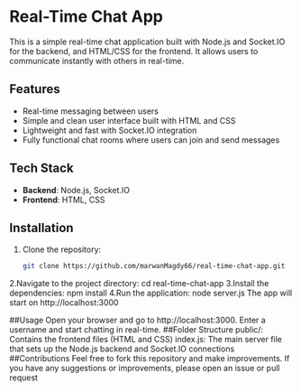 # Real-Time Chat App

This is a simple real-time chat application built with Node.js and Socket.IO for the backend, and HTML/CSS for the frontend. It allows users to communicate instantly with others in real-time.

## Features
- Real-time messaging between users
- Simple and clean user interface built with HTML and CSS
- Lightweight and fast with Socket.IO integration
- Fully functional chat rooms where users can join and send messages

## Tech Stack
- **Backend**: Node.js, Socket.IO
- **Frontend**: HTML, CSS

## Installation

1. Clone the repository:
   ```bash
   git clone https://github.com/marwanMagdy66/real-time-chat-app.git
2.Navigate to the project directory:
  cd real-time-chat-app
3.Install the dependencies:
  npm install
4.Run the application:
  node server.js
The app will start on http://localhost:3000

##Usage
  Open your browser and go to http://localhost:3000.
  Enter a username and start chatting in real-time.
##Folder Structure
  public/: Contains the frontend files (HTML and CSS)
  index.js: The main server file that sets up the Node.js backend and Socket.IO connections
##Contributions
  Feel free to fork this repository and make improvements. If you have any suggestions or improvements, please open an issue or pull request



